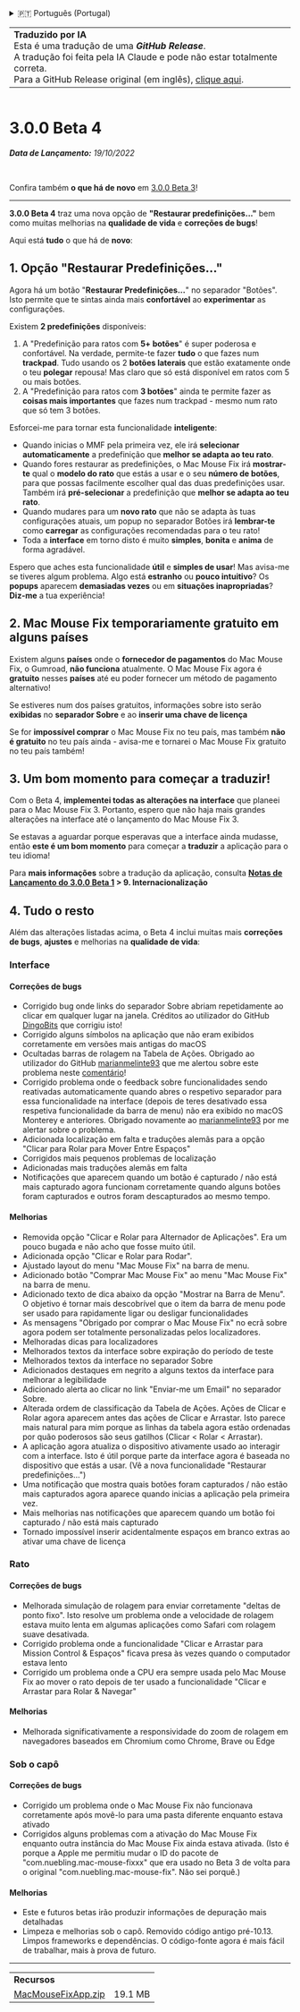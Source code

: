 <details>
<summary>🇵🇹 Português (Portugal)</summary>

[🇬🇧 English (GitHub)](https://github.com/noah-nuebling/mac-mouse-fix/releases/tag/3.0.0-Beta-4)\
[🇦🇩 Català](https://redirect.macmousefix.com/?target=mmf-release&tag=3.0.0-Beta-4&locale=ca)\
[🇩🇪 Deutsch](https://redirect.macmousefix.com/?target=mmf-release&tag=3.0.0-Beta-4&locale=de)\
[🇪🇸 Español](https://redirect.macmousefix.com/?target=mmf-release&tag=3.0.0-Beta-4&locale=es)\
[🇫🇷 Français](https://redirect.macmousefix.com/?target=mmf-release&tag=3.0.0-Beta-4&locale=fr)\
[🇮🇩 Indonesia](https://redirect.macmousefix.com/?target=mmf-release&tag=3.0.0-Beta-4&locale=id)\
[🇮🇹 Italiano](https://redirect.macmousefix.com/?target=mmf-release&tag=3.0.0-Beta-4&locale=it)\
[🇭🇺 Magyar](https://redirect.macmousefix.com/?target=mmf-release&tag=3.0.0-Beta-4&locale=hu)\
[🇳🇱 Nederlands](https://redirect.macmousefix.com/?target=mmf-release&tag=3.0.0-Beta-4&locale=nl)\
[🇵🇱 Polski](https://redirect.macmousefix.com/?target=mmf-release&tag=3.0.0-Beta-4&locale=pl)\
[🇧🇷 Português (Brasil)](https://redirect.macmousefix.com/?target=mmf-release&tag=3.0.0-Beta-4&locale=pt-BR)\
**🇵🇹 Português (Portugal)**\
[🇷🇴 Română](https://redirect.macmousefix.com/?target=mmf-release&tag=3.0.0-Beta-4&locale=ro)\
[🇸🇪 Svenska](https://redirect.macmousefix.com/?target=mmf-release&tag=3.0.0-Beta-4&locale=sv)\
[🇻🇳 Tiếng Việt](https://redirect.macmousefix.com/?target=mmf-release&tag=3.0.0-Beta-4&locale=vi)\
[🇹🇷 Türkçe](https://redirect.macmousefix.com/?target=mmf-release&tag=3.0.0-Beta-4&locale=tr)\
[🇨🇿 Čeština](https://redirect.macmousefix.com/?target=mmf-release&tag=3.0.0-Beta-4&locale=cs)\
[🇬🇷 Ελληνικά](https://redirect.macmousefix.com/?target=mmf-release&tag=3.0.0-Beta-4&locale=el)\
[🇷🇺 Русский](https://redirect.macmousefix.com/?target=mmf-release&tag=3.0.0-Beta-4&locale=ru)\
[🇺🇦 Українська](https://redirect.macmousefix.com/?target=mmf-release&tag=3.0.0-Beta-4&locale=uk)\
[🇮🇱 עברית](https://redirect.macmousefix.com/?target=mmf-release&tag=3.0.0-Beta-4&locale=he)\
[🇸🇦 العربية](https://redirect.macmousefix.com/?target=mmf-release&tag=3.0.0-Beta-4&locale=ar)\
[🇮🇳 हिन्दी](https://redirect.macmousefix.com/?target=mmf-release&tag=3.0.0-Beta-4&locale=hi)\
[🇹🇭 ไทย](https://redirect.macmousefix.com/?target=mmf-release&tag=3.0.0-Beta-4&locale=th)\
[🇨🇳 中文 (简体)](https://redirect.macmousefix.com/?target=mmf-release&tag=3.0.0-Beta-4&locale=zh-Hans)\
[🇨🇳 中文 (繁體)](https://redirect.macmousefix.com/?target=mmf-release&tag=3.0.0-Beta-4&locale=zh-Hant)\
[🇭🇰 中文（香港)](https://redirect.macmousefix.com/?target=mmf-release&tag=3.0.0-Beta-4&locale=zh-HK)\
[🇯🇵 日本語](https://redirect.macmousefix.com/?target=mmf-release&tag=3.0.0-Beta-4&locale=ja)\
[🇰🇷 한국어](https://redirect.macmousefix.com/?target=mmf-release&tag=3.0.0-Beta-4&locale=ko)\
[Help translate Mac Mouse Fix to different languages!](https://github.com/noah-nuebling/mac-mouse-fix/discussions/731)
</details>
<table align=><td>
<b>Traduzido por IA</b><br>
Esta é uma tradução de uma <b><em>GitHub Release</em></b>.<br>
A tradução foi feita pela IA Claude e pode não estar totalmente correta.<br>
Para a GitHub Release original (em inglês), <a href="https://github.com/noah-nuebling/mac-mouse-fix/releases/tag/3.0.0-Beta-4">clique aqui</a>.
</td></table>

<table></table>

# 3.0.0 Beta 4
***Data de Lançamento:** 19/10/2022*

<br>

Confira também **o que há de novo** em [3.0.0 Beta 3](https://github.com/noah-nuebling/mac-mouse-fix/releases/tag/3.0.0-Beta-3)!

---

**3.0.0 Beta 4** traz uma nova opção de **"Restaurar predefinições..."** bem como muitas melhorias na **qualidade de vida** e **correções de bugs**!

Aqui está **tudo** o que há de **novo**:

## 1. Opção "Restaurar Predefinições..."

Agora há um botão "**Restaurar Predefinições...**" no separador "Botões". 
Isto permite que te sintas ainda mais **confortável** ao **experimentar** as configurações.

Existem **2 predefinições** disponíveis:

1. A "Predefinição para ratos com **5+ botões**" é super poderosa e confortável. Na verdade, permite-te fazer **tudo** o que fazes num **trackpad**. Tudo usando os 2 **botões laterais** que estão exatamente onde o teu **polegar** repousa! Mas claro que só está disponível em ratos com 5 ou mais botões.
2. A "Predefinição para ratos com **3 botões**" ainda te permite fazer as **coisas mais importantes** que fazes num trackpad - mesmo num rato que só tem 3 botões.

Esforcei-me para tornar esta funcionalidade **inteligente**:

- Quando inicias o MMF pela primeira vez, ele irá **selecionar automaticamente** a predefinição que **melhor se adapta ao teu rato**.
- Quando fores restaurar as predefinições, o Mac Mouse Fix irá **mostrar-te** qual o **modelo do rato** que estás a usar e o seu **número de botões**, para que possas facilmente escolher qual das duas predefinições usar. Também irá **pré-selecionar** a predefinição que **melhor se adapta ao teu rato**.
- Quando mudares para um **novo rato** que não se adapta às tuas configurações atuais, um popup no separador Botões irá **lembrar-te** como **carregar** as configurações recomendadas para o teu rato!
- Toda a **interface** em torno disto é muito **simples**, **bonita** e **anima** de forma agradável.

Espero que aches esta funcionalidade **útil** e **simples de usar**! Mas avisa-me se tiveres algum problema.
Algo está **estranho** ou **pouco intuitivo**? Os **popups** aparecem **demasiadas vezes** ou em **situações inapropriadas**? **Diz-me** a tua experiência!

## 2. Mac Mouse Fix temporariamente gratuito em alguns países

Existem alguns **países** onde o **fornecedor de pagamentos** do Mac Mouse Fix, o Gumroad, **não funciona** atualmente.
O Mac Mouse Fix agora é **gratuito** nesses **países** até eu poder fornecer um método de pagamento alternativo!

Se estiveres num dos países gratuitos, informações sobre isto serão **exibidas** no **separador Sobre** e ao **inserir uma chave de licença**

Se for **impossível comprar** o Mac Mouse Fix no teu país, mas também **não é gratuito** no teu país ainda - avisa-me e tornarei o Mac Mouse Fix gratuito no teu país também!

## 3. Um bom momento para começar a traduzir!

Com o Beta 4, **implementei todas as alterações na interface** que planeei para o Mac Mouse Fix 3. Portanto, espero que não haja mais grandes alterações na interface até o lançamento do Mac Mouse Fix 3.

Se estavas a aguardar porque esperavas que a interface ainda mudasse, então **este é um bom momento** para começar a **traduzir** a aplicação para o teu idioma!

Para **mais informações** sobre a tradução da aplicação, consulta **[Notas de Lançamento do 3.0.0 Beta 1](https://github.com/noah-nuebling/mac-mouse-fix/releases/tag/3.0.0-Beta-1.1) > 9. Internacionalização**

## 4. Tudo o resto

Além das alterações listadas acima, o Beta 4 inclui muitas mais **correções de bugs**, **ajustes** e melhorias na **qualidade de vida**:

### Interface

#### Correções de bugs

- Corrigido bug onde links do separador Sobre abriam repetidamente ao clicar em qualquer lugar na janela. Créditos ao utilizador do GitHub [DingoBits](https://github.com/DingoBits) que corrigiu isto!
- Corrigido alguns símbolos na aplicação que não eram exibidos corretamente em versões mais antigas do macOS
- Ocultadas barras de rolagem na Tabela de Ações. Obrigado ao utilizador do GitHub [marianmelinte93](https://github.com/marianmelinte93) que me alertou sobre este problema neste [comentário](https://github.com/noah-nuebling/mac-mouse-fix/discussions/366#discussioncomment-3728994)!
- Corrigido problema onde o feedback sobre funcionalidades sendo reativadas automaticamente quando abres o respetivo separador para essa funcionalidade na interface (depois de teres desativado essa respetiva funcionalidade da barra de menu) não era exibido no macOS Monterey e anteriores. Obrigado novamente ao [marianmelinte93](https://github.com/marianmelinte93) por me alertar sobre o problema.
- Adicionada localização em falta e traduções alemãs para a opção "Clicar para Rolar para Mover Entre Espaços"
- Corrigidos mais pequenos problemas de localização
- Adicionadas mais traduções alemãs em falta
- Notificações que aparecem quando um botão é capturado / não está mais capturado agora funcionam corretamente quando alguns botões foram capturados e outros foram descapturados ao mesmo tempo.

#### Melhorias

- Removida opção "Clicar e Rolar para Alternador de Aplicações". Era um pouco bugada e não acho que fosse muito útil.
- Adicionada opção "Clicar e Rolar para Rodar".
- Ajustado layout do menu "Mac Mouse Fix" na barra de menu.
- Adicionado botão "Comprar Mac Mouse Fix" ao menu "Mac Mouse Fix" na barra de menu.
- Adicionado texto de dica abaixo da opção "Mostrar na Barra de Menu". O objetivo é tornar mais descobrível que o item da barra de menu pode ser usado para rapidamente ligar ou desligar funcionalidades
- As mensagens "Obrigado por comprar o Mac Mouse Fix" no ecrã sobre agora podem ser totalmente personalizadas pelos localizadores.
- Melhoradas dicas para localizadores
- Melhorados textos da interface sobre expiração do período de teste
- Melhorados textos da interface no separador Sobre
- Adicionados destaques em negrito a alguns textos da interface para melhorar a legibilidade
- Adicionado alerta ao clicar no link "Enviar-me um Email" no separador Sobre.
- Alterada ordem de classificação da Tabela de Ações. Ações de Clicar e Rolar agora aparecem antes das ações de Clicar e Arrastar. Isto parece mais natural para mim porque as linhas da tabela agora estão ordenadas por quão poderosos são seus gatilhos (Clicar < Rolar < Arrastar).
- A aplicação agora atualiza o dispositivo ativamente usado ao interagir com a interface. Isto é útil porque parte da interface agora é baseada no dispositivo que estás a usar. (Vê a nova funcionalidade "Restaurar predefinições...")
- Uma notificação que mostra quais botões foram capturados / não estão mais capturados agora aparece quando inicias a aplicação pela primeira vez.
- Mais melhorias nas notificações que aparecem quando um botão foi capturado / não está mais capturado
- Tornado impossível inserir acidentalmente espaços em branco extras ao ativar uma chave de licença

### Rato

#### Correções de bugs

- Melhorada simulação de rolagem para enviar corretamente "deltas de ponto fixo". Isto resolve um problema onde a velocidade de rolagem estava muito lenta em algumas aplicações como Safari com rolagem suave desativada.
- Corrigido problema onde a funcionalidade "Clicar e Arrastar para Mission Control & Espaços" ficava presa às vezes quando o computador estava lento
- Corrigido um problema onde a CPU era sempre usada pelo Mac Mouse Fix ao mover o rato depois de ter usado a funcionalidade "Clicar e Arrastar para Rolar & Navegar"

#### Melhorias

- Melhorada significativamente a responsividade do zoom de rolagem em navegadores baseados em Chromium como Chrome, Brave ou Edge

### Sob o capô

#### Correções de bugs

- Corrigido um problema onde o Mac Mouse Fix não funcionava corretamente após movê-lo para uma pasta diferente enquanto estava ativado
- Corrigidos alguns problemas com a ativação do Mac Mouse Fix enquanto outra instância do Mac Mouse Fix ainda estava ativada. (Isto é porque a Apple me permitiu mudar o ID do pacote de "com.nuebling.mac-mouse-fixxx" que era usado no Beta 3 de volta para o original "com.nuebling.mac-mouse-fix". Não sei porquê.)

#### Melhorias

- Este e futuros betas irão produzir informações de depuração mais detalhadas
- Limpeza e melhorias sob o capô. Removido código antigo pré-10.13. Limpos frameworks e dependências. O código-fonte agora é mais fácil de trabalhar, mais à prova de futuro.

---

<table align="start">
<tr>
    <td colspan=2>
        <b>Recursos</b>
    </td>
</tr>
<tr>
    <td><a href="https://github.com/noah-nuebling/mac-mouse-fix/releases/download/3.0.0-Beta-4/MacMouseFixApp.zip">MacMouseFixApp.zip</a></td>
    <td>19.1 MB</td>
</tr>
</table>